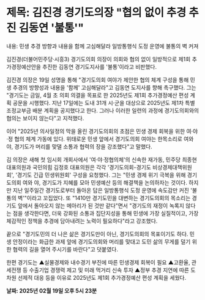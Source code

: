 # **제목: 김진경 경기도의장 "협의 없이 추경 추진 김동연 '불통'"**

  내용: 민생 추경 방향과 내용을 함께 고심해달라
일방통행식 도정 운영에 불통의 벽 커져

김진경(더불어민주당·시흥3) 경기도의회 의장이 의회와 협의 없이 일방적으로 제1회 추가경정예산안을 추진한 김동연 경기도지사를 '불통'이라고 비판했다.

김진경 의장은 19일 성명을 통해 "경기도의회 여야가 제안한 협의 체계 구성을 통해 민생 추경의 방향성과 내용을 '함께' 고심해달라"고 김동연 도지사를 향해 촉구했다. 그는 "경기도는 금일, 4월 초 의회 의결을 목표로 한 2025년도 제1회 추가경정예산 편성 계획 공문을 시행했다. 지난 17일에는 도내 31개 시·군을 대상으로 2025년도 제1차 특별조정교부금 배분 계획을 공지했다고 한다. 그러나 이러한 일련의 과정에 경기도의회와의 협의는 보이지 않는다"고 지적했다.

이어 "2025년 의사일정의 막을 올린 경기도의회의 초점은 민생 경제 회복을 위한 여·야·정 협의 체계 가동에 있다. 위태로운 민생 앞에서 경기도의회 여야는 한목소리로 여와 야, 경기도가 머리를 맞댈 소통과 협력의 장을 강조했다"고 말했다.

김 의장은 새해 첫 임시회 개회사에서 '여·야·정협의체'의 신속한 재가동, 민주당 최종현 대표의원과 국민의힘 김정호 대표의원은 각각 '경기도의회-경기도 비상경제대책위원회', '경기도 긴급 민생위원회' 구성을 요청했다. 그는 "민생 경제 위기 극복을 위해 경기도의회 여와 야, 경기도가 지혜를 모아 민생예산 등의 해결책을 논의하자는 것이다. 하지만 지난 일주일간 경기도로부터 돌아온 답은 일방통행식 도정 운영에 속도감만 커진 '불통의 벽'"이라고 꼬집었다. 또 "1410만 경기도민을 대변하는 경기도의회의 목소리는 경기도 앞에서 돌아오지 않는 메아리가 된 것만 같다"면서 "경기도의 재정이 녹록지 않다는 점을 생각한다면, 더욱 강화된 소통과 집단지성을 통해 민생에 가장 실질적이고, 가장 체감적인 정책을 추경에 담아내려는 노력이 필요하다"라고 강조했다.

끝으로 "경기도민의 더 나은 삶은 경기도만이 아닌, 경기도의회의 목표이기도 하다. 민생 안정이라는 화급한 과제 앞에 경기도의회와 머리를 맞대고 도민 삶의 무게를 덜기 위한 협력의 길을 열어 주시기를 바란다"고 덧붙였다.

한편 경기도는 ▲실물경제와 내수경기 부진에 따른 민생경제 회복이 필요 ▲고환율, 관세전쟁 등 수출기업 경쟁력 제고 및 미래 먹거리 신속 투자 ▲정부 추경 지연에 따른 도 차원 선제적 대응 등을 이유로 2025년도 제1회 추가경정예산 편성 계획을 세웠다.

  **날짜: 2025년 02월 19일 오후 5시 23분**